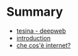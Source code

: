 # Summary

* [tesina - deepweb](README.md)
* [introduction](introduction.md)
* [che cos'è internet?](che_cose_internet.md)

